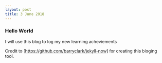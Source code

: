 ```yaml
---
layout: post
title: 3 June 2018
---
```

### Hello World

I will use this blog to log my new learning acheviements 

Credit to [https://github.com/barryclark/jekyll-now] for creating this bloging tool. 
